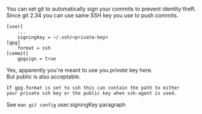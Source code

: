 You can set git to automatically sign your commits to prevent identity theft.  
Since git 2.34 you can use same SSH key you use to push commits.  
  
```gitconfig
[user]
    ...
    signingkey = ~/.ssh/<private-key>
[gpg]
    format = ssh
[commit]
    gpgsign = true
```
  
Yes, apparently you're meant to use you *private* key here.  
But public is also acceptable.  
  
```plain text
If gpg.format is set to ssh this can contain the path to either   
your private ssh key or the public key when ssh-agent is used.   
```
  
See `man git config` user.signingKey paragraph  
